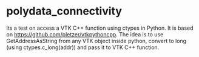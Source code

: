 # polydata_connectivity
Its a test on access a VTK C++ function using ctypes in Python. It is based on https://github.com/pletzer/vtkpythoncpp. The idea is to use GetAddressAsString from any VTK object inside python, convert to long (using ctypes.c_long(addr)) and pass it to VTK C++ function.
